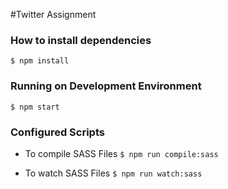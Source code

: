 #Twitter Assignment

### How to install dependencies

  `$ npm install`

### Running on Development Environment

  `$ npm start`

### Configured Scripts

   * To compile SASS Files
    `$ npm run compile:sass`
    
   * To watch SASS Files
    `$ npm run watch:sass`
